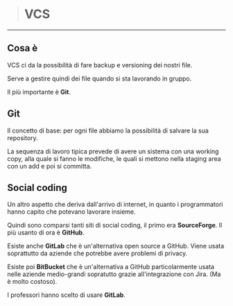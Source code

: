[//]: # (Stili di riferimento per il markdown)
<link rel="stylesheet" href="./res/style.css">

> # VCS

---

## Cosa è

VCS ci da la possibilità di fare backup e versioning dei nostri file.

Serve a gestire quindi dei file quando si sta lavorando in gruppo.

Il più importante è **Git**.

## Git

Il concetto di base: per ogni file abbiamo la possibilità di salvare la sua repository.

La sequenza di lavoro tipica prevede di avere un sistema con una working copy, alla quale si fanno le modifiche, le quali si mettono nella staging area con un add e poi si committa.

## Social coding

Un altro aspetto che deriva dall'arrivo di internet, in quanto i programmatori hanno capito che potevano lavorare insieme.

Quindi sono comparsi tanti siti di social coding, il primo era **SourceForge**. Il più usanto di ora è **GitHub**.

Esiste anche **GitLab** che è un'alternativa open source a GitHub. Viene usata soprattutto da aziende che potrebbe avere problemi di privacy.

Esiste poi **BitBucket** che è un'alternativa a GitHub particolarmente usata nelle aziende medio-grandi sopratutto grazie all'integrazione con Jira. (Ma è molto costoso).

I professori hanno scelto di usare **GitLab**. 